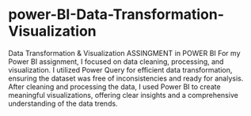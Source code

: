 # power-BI-Data-Transformation-Visualization
Data Transformation &amp; Visualization ASSINGMENT in POWER BI
For my Power BI assignment, I focused on data cleaning, processing, and visualization. I utilized Power Query for efficient data transformation, ensuring the dataset was free of inconsistencies and ready for analysis. After cleaning and processing the data, I used Power BI to create meaningful visualizations, offering clear insights and a comprehensive understanding of the data trends.
